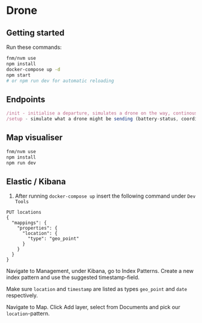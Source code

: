 # Drone

## Getting started

Run these commands:

```sh
fnm/nvm use
npm install
docker-compose up -d
npm start
# or npm run dev for automatic reloading
```

## Endpoints

```js
/init - initialise a departure, simulates a drone on the way, continously sending its data
/setup - simulate what a drone might be sending (battery-status, coordinates etc)
```

## Map visualiser

```sh
fnm/nvm use
npm install
npm run dev
```

## Elastic / Kibana

1. After running `docker-compose up` insert the following command under `Dev Tools`

```
PUT locations
{
  "mappings": {
    "properties": {
      "location": {
        "type": "geo_point"
      }
    }
  }
}
```

Navigate to Management, under Kibana, go to Index Patterns. Create a new index pattern and use the
suggested timestamp-field.

Make sure `location` and `timestamp` are listed as types `geo_point` and `date` respectively.

Navigate to Map. Click Add layer, select from Documents and pick our `location`-pattern.
